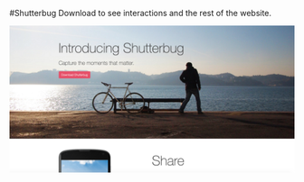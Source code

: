 #Shutterbug
Download to see interactions and the rest of the website.

![Alt text](/Shutterbug/shutterbug_screenshot.jpg?raw=true "Optional Title")
